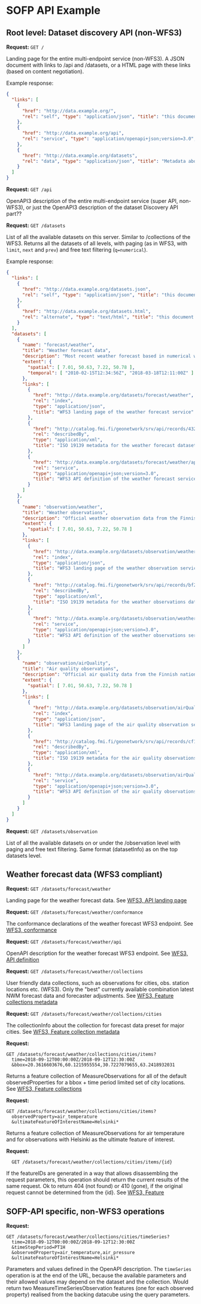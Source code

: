 # SOFP API Example

## Root level: Dataset discovery API (non-WFS3)

**Request:** ```GET /```

Landing page for the entire multi-endpoint service (non-WFS3).
A JSON document with links to /api and /datasets, or a HTML page with these links (based on content negotiation).

Example response:
```json
{
  "links": [
    {
      "href": "http://data.example.org/",
      "rel": "self", "type": "application/json", "title": "this document"
    },
    {
      "href": "http://data.example.org/api",
      "rel": "service", "type": "application/openapi+json;version=3.0", "title": "the API definition"
    },
    {
      "href": "http://data.example.org/datasets",
      "rel": "data", "type": "application/json", "title": "Metadata about the provided datasets"
    }
  ]
}
```

**Request:** ```GET /api```

OpenAPI3 description of the entire multi-endpoint service (super API, non-WFS3), or just the OpenAPI3 description of the dataset Discovery API part??

**Request:** ```GET /datasets```

List of all the available datasets on this server. Similar to /collections of the WFS3. Returns all the datasets of all levels, with paging (as in WFS3, with ```limit```, ```next``` and ```prev```) and free text filtering (```q=numerical```).

Example response:

```json
{
  "links": [
    {
      "href": "http://data.example.org/datasets.json",
      "rel": "self", "type": "application/json", "title": "this document"
    },
    {
      "href": "http://data.example.org/datasets.html",
      "rel": "alternate", "type": "text/html", "title": "this document as HTML"
    }
  ],
  "datasets": [
    {
      "name": "forecast/weather",
      "title": "Weather forecast data",
      "description": "Most recent weather forecast based in numerical weather model and forecaster guidance provided by the Finnish Meteorological Institute",
      "extent": {
        "spatial": [ 7.01, 50.63, 7.22, 50.78 ],
        "temporal": [ "2010-02-15T12:34:56Z", "2018-03-18T12:11:00Z" ]
      },
      "links": [
        {
          "href": "http://data.example.org/datasets/forecast/weather",
          "rel": "index",
          "type": "application/json",
          "title": "WFS3 landing page of the weather forecast service"
        },
        {
          "href": "http://catalog.fmi.fi/geonetwork/srv/api/records/43282657-3329-4c82-bd31-2631f41357f5/formatters/xml",
          "rel": "describedBy",
          "type": "application/xml",
          "title": "ISO 19139 metadata for the weather forecast dataset series"
        },
        {
          "href": "http://data.example.org/datasets/forecast/weather/api",
          "rel": "service",
          "type": "application/openapi+json;version=3.0",
          "title": "WFS3 API definition of the weather forecast service"
        }
      ]
    },
    {
      "name": "observation/weather",
      "title": "Weather observations",
      "description": "Official weather observation data from the Finnish weather observation station network. Provided by the Finnish Meteorological Institute",
      "extent": {
        "spatial": [ 7.01, 50.63, 7.22, 50.78 ]
      },
      "links": [
        {
          "href": "http://data.example.org/datasets/observation/weather",
          "rel": "index",
          "type": "application/json",
          "title": "WFS3 landing page of the weather observation service"
        },
        {
          "href": "http://catalog.fmi.fi/geonetwork/srv/api/records/bf238561-eb04-4c0b-b9dc-113fb5c6b3c4/formatters/xml",
          "rel": "describedBy",
          "type": "application/xml",
          "title": "ISO 19139 metadata for the weather observations dataset series"
        },
        {
          "href": "http://data.example.org/datasets/observation/weather/api",
          "rel": "service",
          "type": "application/openapi+json;version=3.0",
          "title": "WFS3 API definition of the weather observations service"
        }
      ]
    },
    {
      "name": "observation/airQuality",
      "title": "Air quality observations",
      "description": "Official air quality data from the Finnish national air quality observation station network. Service provided by the Finnish Meteorological Institute, data collected by the Finnish communities",
      "extent": {
        "spatial": [ 7.01, 50.63, 7.22, 50.78 ]
      },
      "links": [
        {
          "href": "http://data.example.org/datasets/observation/airQuality",
          "rel": "index",
          "type": "application/json",
          "title": "WFS3 landing page of the air quality observation service"
        },
        {
          "href": "http://catalog.fmi.fi/geonetwork/srv/api/records/cf1b68b2-78d8-481c-9c2c-2b950214d477/formatters/xml",
          "rel": "describedBy",
          "type": "application/xml",
          "title": "ISO 19139 metadata for the air quality observations dataset series"
        },
        {
          "href": "http://data.example.org/datasets/observation/airQuality/api",
          "rel": "service",
          "type": "application/openapi+json;version=3.0",
          "title": "WFS3 API definition of the air quality observations service"
        }
      ]
    }
  ]
}
```

**Request:** ```GET /datasets/observation```

List of all the available datasets on or under the /observation level with paging and free text filtering. Same format (datasetInfo) as on the top datasets level.

## Weather forecast data (WFS3 compliant)

**Request:** ```GET /datasets/forecast/weather```

Landing page for the weather forecast data. See [WFS3, API landing page ](https://rawgit.com/opengeospatial/WFS_FES/master/docs/17-069.html#_api_landing_page)

**Request:** ```GET /datasets/forecast/weather/conformance```

The conformance declarations of the weather forecast WFS3 endpoint. See [WFS3, conformance](https://rawgit.com/opengeospatial/WFS_FES/master/docs/17-069.html#_declaration_of_conformance_classes)

**Request:** ```GET /datasets/forecast/weather/api```

OpenAPI description for the weather forecast WFS3 endpoint. See [WFS3, API definition ](https://rawgit.com/opengeospatial/WFS_FES/master/docs/17-069.html#_api_definition_2)

**Request:** ```GET /datasets/forecast/weather/collections```

User friendly data collections, such as observations for cities, obs. station locations etc. (WFS3). Only the "best" currently available combination latest NWM forecast data and forecaster adjustments. See [WFS3, Feature collections metadata](https://rawgit.com/opengeospatial/WFS_FES/master/docs/17-069.html#_feature_collections_metadata)

**Request:** ```GET /datasets/forecast/weather/collections/cities```

The collectionInfo about the collection for forecast data preset for major cities. See [WFS3, Feature collection metadata](https://rawgit.com/opengeospatial/WFS_FES/master/docs/17-069.html#_feature_collection_metadata)

**Request:**
```
GET /datasets/forecast/weather/collections/cities/items?
  time=2018-09-12T00:00:00Z/2018-09-12T12:30:00Z
  &bbox=20.3616603676,60.1215955554,30.7227079655,63.2418932031
```

Returns a feature collection of MeasureObservations for all of the default observedProperties for a bbox + time period limited set of city locations. See [WFS3, Feature collections](https://rawgit.com/opengeospatial/WFS_FES/master/docs/17-069.html#_feature_collections)

**Request:**
```
GET /datasets/forecast/weather/collections/cities/items?
  observedProperty=air_temperature
  &ultimateFeatureOfInterestName=Helsinki*
```

Returns a feature collection of MeasureObservations for air temperature and for
  observations with Helsinki as the ultimate feature of interest.

**Request:**
```
  GET /datasets/forecast/weather/collections/cities/items/{id}
```

If the featureIDs are generated in a way that allows disassembling the request parameters, this operation should return the current results of the same request. Ok to return 404 (not found) or 410 (gone), if the original request cannot be determined from the {id}. See [WFS3, Feature](https://rawgit.com/opengeospatial/WFS_FES/master/docs/17-069.html#_feature_2)

## SOFP-API specific, non-WFS3 operations
**Request:**
```
GET /datasets/forecast/weather/collections/cities/timeSeries?
  time=2018-09-12T00:00:00Z/2018-09-12T12:30:00Z
  &timeStepPeriod=PT1H
  &observedProperty=air_temperature,air_pressure
  &ultimateFeatureOfInterestName=Helsinki*
```

Parameters and values defined in the OpenAPI description.
The ```timeSeries``` operation is at the end of the URL, because the available parameters and their allowed values may depend on the dataset and the collection.
Would return two MeasureTimeSeriesObservation features (one for each observed property) realised from the backing datacube using the query parameters.
